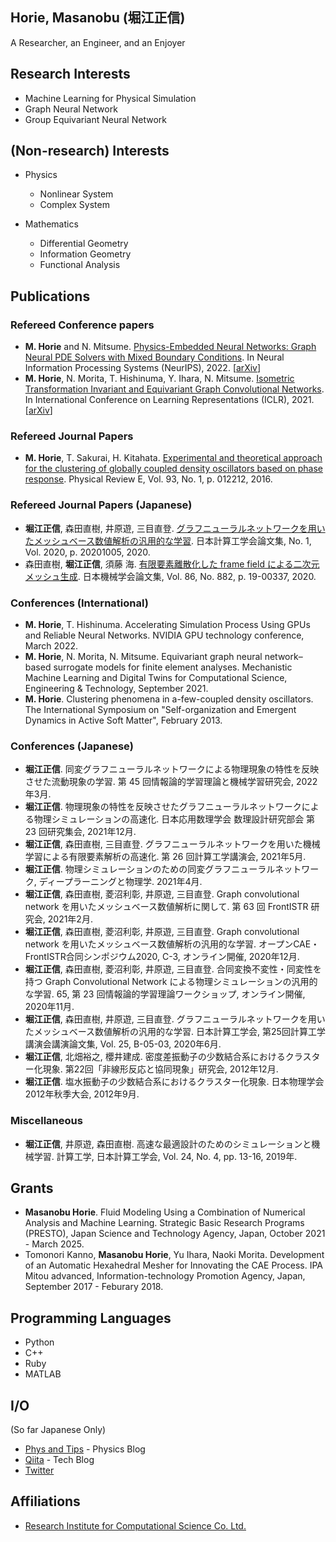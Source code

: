 ## Horie, Masanobu (堀江正信)
A Researcher, an Engineer, and an Enjoyer

## Research Interests
- Machine Learning for Physical Simulation
- Graph Neural Network
- Group Equivariant Neural Network

## (Non-research) Interests
- Physics
  - Nonlinear System
  - Complex System

- Mathematics
  - Differential Geometry
  - Information Geometry
  - Functional Analysis

## Publications

### Refereed Conference papers
* __M. Horie__ and N. Mitsume. [Physics-Embedded Neural Networks: Graph Neural PDE Solvers with Mixed Boundary Conditions](https://openreview.net/forum?id=B3TOg-YCtzo). In Neural Information Processing Systems (NeurIPS), 2022. [[arXiv](https://arxiv.org/abs/2205.11912)]
* __M. Horie__, N. Morita, T. Hishinuma, Y. Ihara, N. Mitsume. [Isometric Transformation Invariant and Equivariant Graph Convolutional Networks](https://openreview.net/forum?id=FX0vR39SJ5q). In International Conference on Learning Representations (ICLR), 2021. [[arXiv](https://arxiv.org/abs/2005.06316)]

### Refereed Journal Papers
* __M. Horie__, T. Sakurai, H. Kitahata. [Experimental and theoretical approach for the clustering of globally coupled density oscillators based on phase response](https://journals.aps.org/pre/abstract/10.1103/PhysRevE.93.012212). Physical Review E, Vol. 93, No. 1, p. 012212, 2016.

### Refereed Journal Papers (Japanese)
* __堀江正信__, 森田直樹, 井原遊, 三目直登. [グラフニューラルネットワークを用いたメッシュベース数値解析の汎用的な学習](https://doi.org/10.11421/jsces.2020.20201005). 日本計算工学会論文集, No. 1, Vol. 2020, p. 20201005, 2020.
* 森田直樹, __堀江正信__, 須藤 海. [有限要素離散化した frame field による二次元メッシュ生成](https://www.jstage.jst.go.jp/article/transjsme/86/882/86_19-00337/_article/-char/ja). 日本機械学会論文集, Vol. 86, No. 882, p. 19-00337, 2020.

### Conferences (International)
* __M. Horie__, T. Hishinuma. Accelerating Simulation Process Using GPUs and Reliable Neural Networks. NVIDIA GPU technology conference, March 2022.
* __M. Horie__, N. Morita, N. Mitsume. Equivariant graph neural network–based surrogate models for finite element analyses. Mechanistic Machine Learning and Digital Twins for Computational Science, Engineering & Technology, September 2021.
* __M. Horie__. Clustering phenomena in a-few-coupled density oscillators. The International Symposium on "Self-organization and Emergent Dynamics in Active Soft Matter", February 2013.

### Conferences (Japanese)
* __堀江正信__. 同変グラフニューラルネットワークによる物理現象の特性を反映させた流動現象の学習. 第 45 回情報論的学習理論と機械学習研究会, 2022年3月.
* __堀江正信__. 物理現象の特性を反映させたグラフニューラルネットワークによる物理シミュレーションの高速化. 日本応用数理学会 数理設計研究部会 第 23 回研究集会, 2021年12月.
* __堀江正信__, 森田直樹, 三目直登. グラフニューラルネットワークを用いた機械学習による有限要素解析の高速化. 第 26 回計算工学講演会, 2021年5月.
* __堀江正信__. 物理シミュレーションのための同変グラフニューラルネットワーク, ディープラーニングと物理学. 2021年4月.
* __堀江正信__, 森田直樹, 菱沼利彰, 井原遊, 三目直登. Graph convolutional network を用いたメッシュベース数値解析に関して. 第 63 回 FrontISTR 研究会, 2021年2月.
* __堀江正信__, 森田直樹, 菱沼利彰, 井原遊, 三目直登. Graph convolutional network を用いたメッシュベース数値解析の汎用的な学習. オープンCAE・FrontISTR合同シンポジウム2020, C-3, オンライン開催, 2020年12月.
* __堀江正信__, 森田直樹, 菱沼利彰, 井原遊, 三目直登. 合同変換不変性・同変性を持つ Graph Convolutional Network による物理シミュレーションの汎用的な学習. 65, 第 23 回情報論的学習理論ワークショップ, オンライン開催, 2020年11月.
* __堀江正信__, 森田直樹, 井原遊, 三目直登. グラフニューラルネットワークを用いたメッシュベース数値解析の汎用的な学習. 日本計算工学会, 第25回計算工学講演会講演論文集, Vol. 25, B-05-03, 2020年6月.
* __堀江正信__, 北畑裕之, 櫻井建成. 密度差振動子の少数結合系におけるクラスター化現象. 第22回「非線形反応と協同現象」研究会, 2012年12月.
* __堀江正信__. 塩水振動子の少数結合系におけるクラスター化現象. 日本物理学会 2012年秋季大会, 2012年9月.

### Miscellaneous
* __堀江正信__, 井原遊, 森田直樹. 高速な最適設計のためのシミュレーションと機械学習. 計算工学, 日本計算工学会, Vol. 24, No. 4, pp. 13-16, 2019年.

## Grants
* __Masanobu Horie__. Fluid Modeling Using a Combination of Numerical Analysis and Machine Learning. Strategic Basic Research Programs (PRESTO), Japan Science and Technology Agency, Japan, October 2021 - March 2025.
* Tomonori Kanno, __Masanobu Horie__, Yu Ihara, Naoki Morita. Development of an Automatic Hexahedral Mesher for Innovating the CAE Process. IPA Mitou advanced, Information-technology Promotion Agency, Japan, September 2017 - Feburary 2018.

## Programming Languages
- Python
- C++
- Ruby
- MATLAB

## I/O
(So far Japanese Only)
- [Phys and Tips](http://blog.physips.com/) - Physics Blog
- [Qiita](https://qiita.com/horiem) - Tech Blog
- [Twitter](https://twitter.com/yellowshippo)

## Affiliations
- [Research Institute for Computational Science Co. Ltd.](https://www.ricos.co.jp/)
